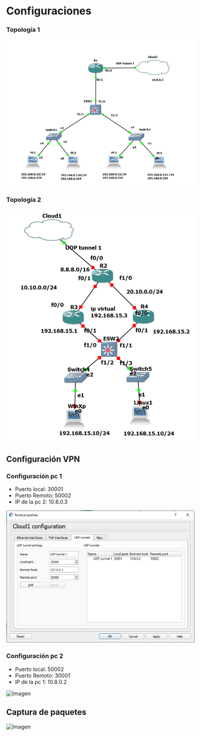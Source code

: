 
# Configuraciones

### Topología 1
![Imagen](https://github.com/Abner-Hernandez/Redes1-Practica5_201612101/blob/main/img/topologia1.PNG)

### Topología 2
![Imagen](https://github.com/Abner-Hernandez/Redes1-Practica5_201612101/blob/main/img/topologia2.PNG)

## Configuración VPN

### Configuración pc 1
* Puerto local: 30001
* Puerto Remoto: 50002
* IP de la pc 2: 10.8.0.3

![Imagen](https://github.com/Abner-Hernandez/Redes1-Practica5_201612101/blob/main/img/cloud.PNG)

### Configuración pc 2
* Puerto local: 50002
* Puerto Remoto: 30001
* IP de la pc 1: 10.8.0.2

![Imagen](https://github.com/Abner-Hernandez/Redes1-Practica5_201612101/blob/main/pc2_nube.PNG)

## Captura de paquetes
![Imagen](https://github.com/Abner-Hernandez/Redes1-Practica5_201612101/blob/main/captura_paquetes.PNG)

